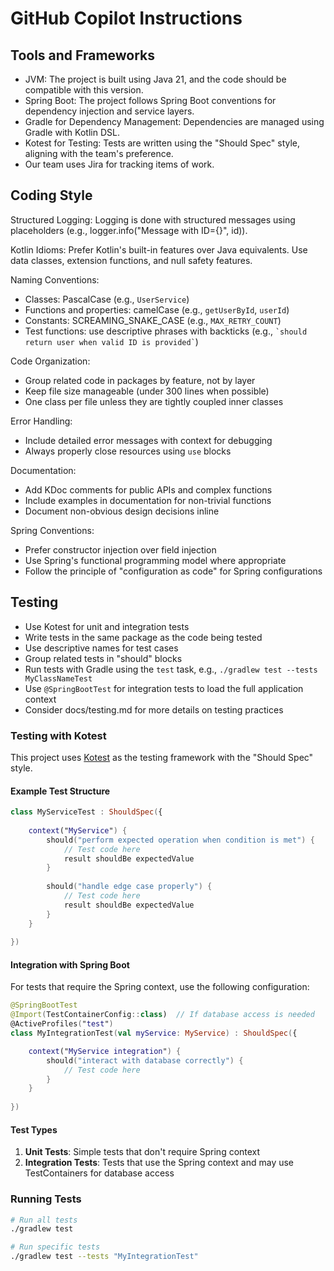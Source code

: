 # GitHub Copilot Instructions

## Tools and Frameworks

- JVM: The project is built using Java 21, and the code should be compatible with this version.
- Spring Boot: The project follows Spring Boot conventions for dependency injection and service layers.
- Gradle for Dependency Management: Dependencies are managed using Gradle with Kotlin DSL.
- Kotest for Testing: Tests are written using the "Should Spec" style, aligning with the team's preference.
- Our team uses Jira for tracking items of work.

## Coding Style

Structured Logging: Logging is done with structured messages using placeholders (e.g., logger.info("Message with ID={}", id)).

Kotlin Idioms: Prefer Kotlin's built-in features over Java equivalents. Use data classes, extension functions, and null safety features.

Naming Conventions:
- Classes: PascalCase (e.g., `UserService`)
- Functions and properties: camelCase (e.g., `getUserById`, `userId`)
- Constants: SCREAMING_SNAKE_CASE (e.g., `MAX_RETRY_COUNT`)
- Test functions: use descriptive phrases with backticks (e.g., `` `should return user when valid ID is provided` ``)

Code Organization:
- Group related code in packages by feature, not by layer
- Keep file size manageable (under 300 lines when possible)
- One class per file unless they are tightly coupled inner classes

Error Handling:
- Include detailed error messages with context for debugging
- Always properly close resources using `use` blocks

Documentation:
- Add KDoc comments for public APIs and complex functions
- Include examples in documentation for non-trivial functions
- Document non-obvious design decisions inline

Spring Conventions:
- Prefer constructor injection over field injection
- Use Spring's functional programming model where appropriate
- Follow the principle of "configuration as code" for Spring configurations

## Testing
- Use Kotest for unit and integration tests
- Write tests in the same package as the code being tested
- Use descriptive names for test cases
- Group related tests in "should" blocks
- Run tests with Gradle using the `test` task, e.g., `./gradlew test --tests MyClassNameTest`
- Use `@SpringBootTest` for integration tests to load the full application context
- Consider docs/testing.md for more details on testing practices

### Testing with Kotest

This project uses [Kotest](https://kotest.io/) as the testing framework with the "Should Spec" style.

#### Example Test Structure

```kotlin
class MyServiceTest : ShouldSpec({
    
    context("MyService") {
        should("perform expected operation when condition is met") {
            // Test code here
            result shouldBe expectedValue
        }
        
        should("handle edge case properly") {
            // Test code here
            result shouldBe expectedValue
        }
    }
    
})
```

#### Integration with Spring Boot

For tests that require the Spring context, use the following configuration:

```kotlin
@SpringBootTest
@Import(TestContainerConfig::class)  // If database access is needed
@ActiveProfiles("test")
class MyIntegrationTest(val myService: MyService) : ShouldSpec({

    context("MyService integration") {
        should("interact with database correctly") {
            // Test code here
        }
    }
    
})
```

#### Test Types

1. **Unit Tests**: Simple tests that don't require Spring context
2. **Integration Tests**: Tests that use the Spring context and may use TestContainers for database access

### Running Tests

```bash
# Run all tests
./gradlew test

# Run specific tests
./gradlew test --tests "MyIntegrationTest"
```
